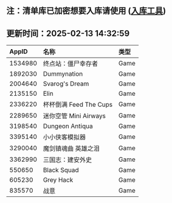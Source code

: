 ## 注：清单库已加密想要入库请使用 ([入库工具](https://github.com/BlankTMing/ManifestAutoUpdate/releases))

## 更新时间：2025-02-13 14:32:59
| AppID | 名称 | 类型  |
| :-------------------- | :----------------------------- | :----------- |
| 1534980 | 终点站：僵尸幸存者| Game |
| 1892030 | Dummynation| Game |
| 2004640 | Svarog's Dream| Game |
| 2135150 | Elin| Game |
| 2336220 | 杯杯倒满 Feed The Cups| Game |
| 2289650 | 迷你空管 Mini Airways| Game |
| 3198540 | Dungeon Antiqua| Game |
| 3395140 | 小小侠客模拟器| Game |
| 3290040 | 魔剑镇魂曲 英雄之泪| Game |
| 3362990 | 三国志：建安外史| Game |
| 550650 | Black Squad| Game |
| 605230 | Grey Hack| Game |
| 835570 | 战意| Game |
